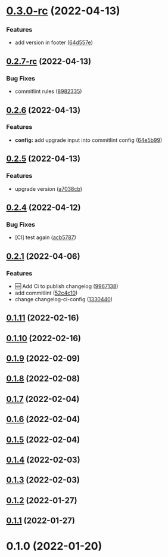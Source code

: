 # [0.3.0-rc](https://github.com/ddecrulle/Knowledge/compare/v0.2.7-rc...v0.3.0-rc) (2022-04-13)


### Features

* add version in footer ([64d557e](https://github.com/ddecrulle/Knowledge/commit/64d557efb58fa5b9f47d77a8abeb93b09c796050))



## [0.2.7-rc](https://github.com/ddecrulle/Knowledge/compare/v0.2.7...v0.2.7-rc) (2022-04-13)


### Bug Fixes

* commitlint rules ([8982335](https://github.com/ddecrulle/Knowledge/commit/8982335c2a81d100159acceeb2d17395665d8071))



## [0.2.6](https://github.com/ddecrulle/Knowledge/compare/v0.2.5...v0.2.6) (2022-04-13)


### Features

* **config:** add upgrade input into commitlint config ([64e5b99](https://github.com/ddecrulle/Knowledge/commit/64e5b9943bcad004afecfd36fd173d2da4bb72a4))



## [0.2.5](https://github.com/ddecrulle/Knowledge/compare/v0.2.4...v0.2.5) (2022-04-13)


### Features

* upgrade version ([a7038cb](https://github.com/ddecrulle/Knowledge/commit/a7038cbf135b70fe4e010a3efddc752dacaee3d4))



## [0.2.4](https://github.com/ddecrulle/Knowledge/compare/v0.2.1...v0.2.4) (2022-04-12)


### Bug Fixes

* [CI] test again ([acb5787](https://github.com/ddecrulle/Knowledge/commit/acb57875d142c05ebb559180e4de78ac558c7bab))



## [0.2.1](https://github.com/ddecrulle/Knowledge/compare/0.2.0...v0.2.1) (2022-04-06)


### Features

* :new: Add Ci to publish changelog ([9967138](https://github.com/ddecrulle/Knowledge/commit/99671380a0eaae8ee73f6ecc2d3e9fbd9661ffaf))
* add commitlint ([52c4c10](https://github.com/ddecrulle/Knowledge/commit/52c4c10fc79d1dc4f52cb80dc2fc6f5d4eb41614))
* change changelog-ci-config ([1330440](https://github.com/ddecrulle/Knowledge/commit/133044020027300a2018995244d5332d9a056fcf))



## [0.1.11](https://github.com/ddecrulle/Knowledge/compare/0.1.10...0.1.11) (2022-02-16)



## [0.1.10](https://github.com/ddecrulle/Knowledge/compare/0.1.9...0.1.10) (2022-02-16)



## [0.1.9](https://github.com/ddecrulle/Knowledge/compare/0.1.8...0.1.9) (2022-02-09)



## [0.1.8](https://github.com/ddecrulle/Knowledge/compare/0.1.7...0.1.8) (2022-02-08)



## [0.1.7](https://github.com/ddecrulle/Knowledge/compare/0.1.6...0.1.7) (2022-02-04)



## [0.1.6](https://github.com/ddecrulle/Knowledge/compare/0.1.5...0.1.6) (2022-02-04)



## [0.1.5](https://github.com/ddecrulle/Knowledge/compare/0.1.4...0.1.5) (2022-02-04)



## [0.1.4](https://github.com/ddecrulle/Knowledge/compare/0.1.3...0.1.4) (2022-02-03)



## [0.1.3](https://github.com/ddecrulle/Knowledge/compare/0.1.2...0.1.3) (2022-02-03)



## [0.1.2](https://github.com/ddecrulle/Knowledge/compare/0.1.1...0.1.2) (2022-01-27)



## [0.1.1](https://github.com/ddecrulle/Knowledge/compare/0.1.0...0.1.1) (2022-01-27)



# 0.1.0 (2022-01-20)



